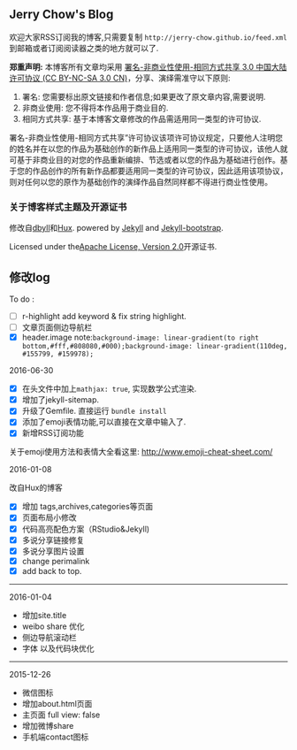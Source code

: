 ## Jerry Chow's Blog
 

欢迎大家RSS订阅我的博客,只需要复制 `http://jerry-chow.github.io/feed.xml`到邮箱或者订阅阅读器之类的地方就可以了.

**郑重声明:** 本博客所有文章均采用 [署名-非商业性使用-相同方式共享 3.0 中国大陆许可协议 (CC BY-NC-SA 3.0 CN)](https://creativecommons.org/licenses/by-nc-sa/3.0/cn/)，分享、演绎需准守以下原则:

1. 署名: 您需要标出原文链接和作者信息;如果更改了原文章内容,需要说明.
2. 非商业使用: 您不得将本作品用于商业目的.
3. 相同方式共享: 基于本博客文章修改的作品需适用同一类型的许可协议.

署名-非商业性使用-相同方式共享”许可协议该项许可协议规定，只要他人注明您的姓名并在以您的作品为基础创作的新作品上适用同一类型的许可协议，该他人就可基于非商业目的对您的作品重新编排、节选或者以您的作品为基础进行创作。基于您的作品创作的所有新作品都要适用同一类型的许可协议，因此适用该项协议，则对任何以您的原作为基础创作的演绎作品自然同样都不得进行商业性使用。

### 关于博客样式主题及开源证书

修改自[dbyll](http://dbtek.github.io/dbyll/)和[Hux](http://huangxuan.me). powered by [Jekyll](https://github.com/mojombo/jekyll) and [Jekyll-bootstrap](http://jekyllbootstrap.com).

Licensed under the[Apache License, Version 2.0](/LICENSE)开源证书.

## 修改log

To do :

- [ ] r-highlight  add keyword & fix string highlight.
- [ ] 文章页面侧边导航栏
- [x] header.image  note:`background-image: linear-gradient(to right bottom,#fff,#808080,#000);background-image: linear-gradient(110deg, #155799, #159978);`

2016-06-30

- [x] 在头文件中加上`mathjax: true`, 实现数学公式渲染.
- [x] 增加了jekyll-sitemap.
- [x] 升级了Gemfile. 直接运行 `bundle install`
- [x] 添加了emoji表情功能,可以直接在文章中输入了.
- [x] 新增RSS订阅功能

关于emoji使用方法和表情大全看这里: <http://www.emoji-cheat-sheet.com/>

2016-01-08

改自Hux的博客
- [x] 增加 tags,archives,categories等页面
- [x] 页面布局小修改
- [x] 代码高亮配色方案（RStudio&Jekyll)
- [x] 多说分享链接修复
- [x] 多说分享图片设置
- [x] change perimalink
- [x] add back to top.

-------------------

2016-01-04

* 增加site.title
* weibo share 优化
* 侧边导航滚动栏
* 字体 以及代码块优化

-----------------------

2015-12-26
* 微信图标
* 增加about.html页面
* 主页面 full view: false
* 增加微博share
* 手机端contact图标

